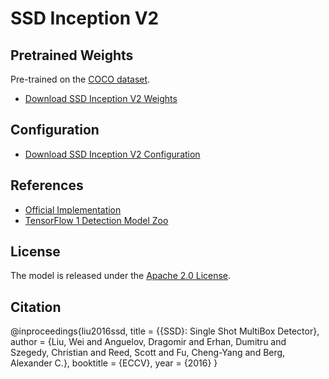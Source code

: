 # SSD Inception V2

## Pretrained Weights

Pre-trained on the [COCO dataset](http://cocodataset.org/#download).

- [Download SSD Inception V2 Weights](http://download.tensorflow.org/models/object_detection/ssd_inception_v2_coco_2017_11_17.tar.gz)

## Configuration

- [Download SSD Inception V2 Configuration](https://github.com/opencv/opencv_extra/raw/4.x/testdata/dnn/ssd_inception_v2_coco_2017_11_17.pbtxt)

## References

- [Official Implementation](https://github.com/weiliu89/caffe/tree/ssd)
- [TensorFlow 1 Detection Model Zoo](https://github.com/tensorflow/models/blob/master/research/object_detection/g3doc/tf1_detection_zoo.md)

## License

The model is released under the [Apache 2.0 License](https://github.com/tensorflow/models/blob/master/LICENSE).

## Citation

@inproceedings{liu2016ssd,
title = {{SSD}: Single Shot MultiBox Detector},
author = {Liu, Wei and Anguelov, Dragomir and Erhan, Dumitru and Szegedy, Christian and Reed, Scott and Fu, Cheng-Yang and Berg, Alexander C.},
booktitle = {ECCV},
year = {2016}
}
